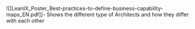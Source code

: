 ![[LeanIX_Poster_Best-practices-to-define-business-capability-maps_EN.pdf]]- Shows the different type of Architects and how they differ with each other